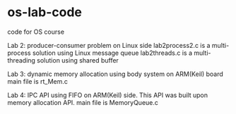 os-lab-code
===========

code for OS course

Lab 2: producer-consumer problem on Linux side
lab2process2.c is a multi-process solution using Linux message queue
lab2threads.c is a multi-threading solution using shared buffer

Lab 3: dynamic memory allocation using body system on ARM(Keil) board
main file is rt_Mem.c

Lab 4: IPC API using FIFO on ARM(Keil) side. This API was built upon memory allocation API.
main file is MemoryQueue.c
